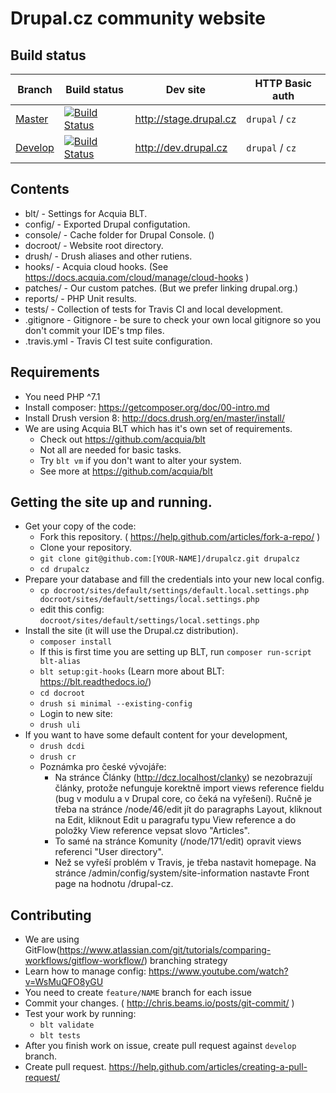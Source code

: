 # Drupal.cz community website

## Build status

Branch | Build status | Dev site | HTTP Basic auth
------------ | ------------- | ------------- | -------------
[Master](https://github.com/Drupalcz/drupalcz/tree/master) | [![Build Status](https://travis-ci.org/Drupalcz/drupalcz.svg?branch=master)](https://travis-ci.org/Drupalcz/drupalcz) | http://stage.drupal.cz | `drupal` / `cz`
[Develop](https://github.com/Drupalcz/drupalcz/tree/develop) | [![Build Status](https://travis-ci.org/Drupalcz/drupalcz.svg?branch=develop)](https://travis-ci.org/Drupalcz/drupalcz) | http://dev.drupal.cz | `drupal` / `cz`

## Contents
* blt/ - Settings for Acquia BLT.
* config/ - Exported Drupal configutation.
* console/ - Cache folder for Drupal Console. ()
* docroot/ - Website root directory.
* drush/ - Drush aliases and other rutiens.
* hooks/ - Acquia cloud hooks. (See https://docs.acquia.com/cloud/manage/cloud-hooks )
* patches/ - Our custom patches. (But we prefer linking drupal.org.)
* reports/ - PHP Unit results.
* tests/ - Collection of tests for Travis CI and local development.
* .gitignore - Gitignore - be sure to check your own local gitignore so you don't commit your IDE's tmp files.
* .travis.yml - Travis CI test suite configuration.

## Requirements
* You need PHP ^7.1
* Install composer: https://getcomposer.org/doc/00-intro.md
* Install Drush version 8: http://docs.drush.org/en/master/install/
* We are using Acquia BLT which has it's own set of requirements.
  * Check out https://github.com/acquia/blt
  * Not all are needed for basic tasks.
  * Try `blt vm` if you don't want to alter your system.
  * See more at https://github.com/acquia/blt

## Getting the site up and running.
* Get your copy of the code:
  * Fork this repository. ( https://help.github.com/articles/fork-a-repo/ )
  * Clone your repository.
  * `git clone git@github.com:[YOUR-NAME]/drupalcz.git drupalcz`
  * `cd drupalcz`
* Prepare your database and fill the credentials into your new local config.
  * `cp docroot/sites/default/settings/default.local.settings.php docroot/sites/default/settings/local.settings.php`
  * edit this config: `docroot/sites/default/settings/local.settings.php`
* Install the site (it will use the Drupal.cz distribution).
  * `composer install`
  * If this is first time you are setting up BLT, run `composer run-script blt-alias`
  * `blt setup:git-hooks` (Learn more about BLT: https://blt.readthedocs.io/)
  * `cd docroot`
  * `drush si minimal --existing-config`
  * Login to new site:
  * `drush uli`
* If you want to have some default content for your development, 
  * `drush dcdi`
  * `drush cr`
  * Poznámka pro české vývojáře:
    * Na stránce Články (http://dcz.localhost/clanky) se nezobrazují články, 
  protože nefunguje korektně import views reference fieldu (bug v modulu a v Drupal core,
  co čeká na vyřešení). Ručně je třeba na stránce /node/46/edit 
  jít do paragraphs Layout, kliknout na Edit, kliknout Edit u paragrafu typu 
  View reference a do položky View reference vepsat slovo "Articles".
    * To samé na stránce Komunity (/node/171/edit) opravit 
  views referenci "User directory".
    * Než se vyřeší problém v Travis, je třeba nastavit homepage.
  Na stránce /admin/config/system/site-information nastavte Front page 
  na hodnotu /drupal-cz.

## Contributing
* We are using GitFlow(https://www.atlassian.com/git/tutorials/comparing-workflows/gitflow-workflow/) branching strategy
* Learn how to manage config: https://www.youtube.com/watch?v=WsMuQFO8yGU
* You need to create ```feature/NAME``` branch for each issue
* Commit your changes. ( http://chris.beams.io/posts/git-commit/ )
* Test your work by running:
  * `blt validate`
  * `blt tests`
* After you finish work on issue, create pull request against `develop` branch.
* Create pull request. https://help.github.com/articles/creating-a-pull-request/
